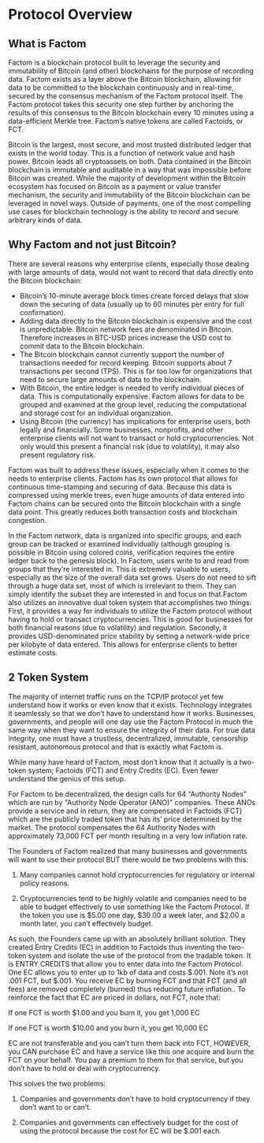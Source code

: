 # Protocol Overview

## What is Factom

Factom is a blockchain protocol built to leverage the security and immutability of Bitcoin \(and other\) blockchains for the purpose of recording data. Factom exists as a layer above the Bitcoin blockchain, allowing for data to be committed to the blockchain continuously and in real-time, secured by the consensus mechanism of the Factom protocol itself. The Factom protocol takes this security one step further by anchoring the results of this consensus to the Bitcoin blockchain every 10 minutes using a data-efficient Merkle tree. Factom’s native tokens are called Factoids, or FCT.

Bitcoin is the largest, most secure, and most trusted distributed ledger that exists in the world today. This is a function of network value and hash power. Bitcoin leads all cryptoassets on both. Data contained in the Bitcoin blockchain is immutable and auditable in a way that was impossible before Bitcoin was created. While the majority of development within the Bitcoin ecosystem has focused on Bitcoin as a payment or value transfer mechanism, the security and immutability of the Bitcoin blockchain can be leveraged in novel ways. Outside of payments, one of the most compelling use cases for blockchain technology is the ability to record and secure arbitrary kinds of data.  


## **Why Factom and not just Bitcoin?**

There are several reasons why enterprise clients, especially those dealing with large amounts of data, would not want to record that data directly onto the Bitcoin blockchain:

* Bitcoin’s 10-minute average block times create forced delays that slow down the securing of data \(usually up to 60 minutes per entry for full confirmation\).
* Adding data directly to the Bitcoin blockchain is expensive and the cost is unpredictable. Bitcoin network fees are denominated in Bitcoin. Therefore increases in BTC-USD prices increase the USD cost to commit data to the Bitcoin blockchain.
* The Bitcoin blockchain cannot currently support the number of transactions needed for record keeping. Bitcoin supports about 7 transactions per second \(TPS\). This is far too low for organizations that need to secure large amounts of data to the blockchain.
* With Bitcoin, the entire ledger is needed to verify individual pieces of data. This is computationally expensive. Factom allows for data to be grouped and examined at the group level, reducing the computational and storage cost for an individual organization.
* Using Bitcoin \(the currency\) has implications for enterprise users, both legally and financially. Some businesses, nonprofits, and other enterprise clients will not want to transact or hold cryptocurrencies. Not only would this present a financial risk \(due to volatility\), it may also present regulatory risk.

Factom was built to address these issues, especially when it comes to the needs to enterprise clients. Factom has its own protocol that allows for continuous time-stamping and securing of data. Because this data is compressed using merkle trees, even huge amounts of data entered into Factom chains can be secured onto the Bitcoin blockchain with a single data point. This greatly reduces both transaction costs and blockchain congestion.

In the Factom network, data is organized into specific groups, and each group can be tracked or examined individually \(although grouping is possible in Bitcoin using colored coins, verification requires the entire ledger back to the genesis block\). In Factom, users write to and read from groups that they’re interested in. This is extremely valuable to users, especially as the size of the overall data set grows. Users do not need to sift through a huge data set, most of which is irrelevant to them. They can simply identify the subset they are interested in and focus on that.Factom also utilizes an innovative dual token system that accomplishes two things. First, it provides a way for individuals to utilize the Factom protocol without having to hold or transact cryptocurrencies. This is good for businesses for both financial reasons \(due to volatility\) and regulation. Secondly, it provides USD-denominated price stability by setting a network-wide price per kilobyte of data entered. This allows for enterprise clients to better estimate costs.

## 2 Token System

The majority of internet traffic runs on the TCP/IP protocol yet few understand how it works or even know that it exists. Technology integrates it seamlessly so that we don’t have to understand how it works. Businesses, governments, and people will one day use the Factom Protocol in much the same way when they want to ensure the integrity of their data. For true data integrity, one must have a trustless, decentralized, immutable, censorship resistant, autonomous protocol and that is exactly what Factom is.  
  
While many have heard of Factom, most don’t know that it actually is a two-token system; Factoids \(FCT\) and Entry Credits \(EC\).  Even fewer understand the genius of this setup.

For Factom to be decentralized, the design calls for 64 “Authority Nodes” which are run by "Authority Node Operator \(ANO\)" companies. These ANOs provide a service and in return, they are compensated in Factoids \(FCT\) which are the publicly traded token that has its’ price determined by the market. The protocol compensates the 64 Authority Nodes with approximately 73,000 FCT per month resulting in a very low inflation rate.

The Founders of Factom realized that many businesses and governments will want to use their protocol BUT there would be two problems with this:

1. Many companies cannot hold cryptocurrencies for regulatory or internal policy reasons.

2. Cryptocurrencies tend to be highly volatile and companies need to be able to budget effectively to use something like the Factom Protocol. If the token you use is $5.00 one day, $30.00 a week later, and $2.00 a month later, you can’t effectively budget.

As such, the Founders came up with an absolutely brilliant solution. They created Entry Credits \(EC\) in addition to Factoids thus inventing the two-token system and isolate the use of the protocol from the tradable token. It is ENTRY CREDITS that allow you to enter data into the Factom Protocol. One EC allows you to enter up to 1kb of data and costs $.001. Note it’s not .001 FCT, but $.001. You receive EC by burning FCT and that FCT \(and all fees\) are removed completely \(burned\) thus reducing future inflation.. To reinforce the fact that EC are priced in dollars, not FCT, note that:

If one FCT is worth $1.00 and you burn it, you get 1,000 EC

If one FCT is worth $10.00 and you burn it, you get 10,000 EC

EC are not transferable and you can’t turn them back into FCT, HOWEVER, you CAN purchase EC and have a service like this one acquire and burn the FCT on your behalf. You pay a premium to them for that service, but you don’t have to hold or deal with cryptocurrency.

This solves the two problems:

1. Companies and governments don’t have to hold cryptocurrency if they don’t want to or can’t.

2. Companies and governments can effectively budget for the cost of using the protocol because the cost for EC will be $.001 each.  
  




